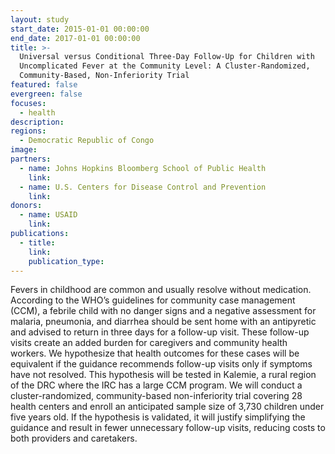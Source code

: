 ```yaml
---
layout: study
start_date: 2015-01-01 00:00:00
end_date: 2017-01-01 00:00:00
title: >-
  Universal versus Conditional Three-Day Follow-Up for Children with
  Uncomplicated Fever at the Community Level: A Cluster-Randomized,
  Community-Based, Non-Inferiority Trial
featured: false
evergreen: false
focuses:
  - health
description:
regions:
  - Democratic Republic of Congo
image:
partners:
  - name: Johns Hopkins Bloomberg School of Public Health
    link:
  - name: U.S. Centers for Disease Control and Prevention
    link:
donors:
  - name: USAID
    link:
publications:
  - title:
    link:
    publication_type:
---
```


Fevers in childhood are common and usually resolve without medication. According to the WHO’s guidelines for community case management (CCM), a febrile child with no danger signs and a negative assessment for malaria, pneumonia, and diarrhea should be sent home with an antipyretic and advised to return in three days for a follow-up visit. These follow-up visits create an added burden for caregivers and community health workers. We hypothesize that health outcomes for these cases will be equivalent if the guidance recommends follow-up visits only if symptoms have not resolved. This hypothesis will be tested in Kalemie, a rural region of the DRC where the IRC has a large CCM program. We will conduct a cluster-randomized, community-based non-inferiority trial covering 28 health centers and enroll an anticipated sample size of 3,730 children under five years old. If the hypothesis is validated, it will justify simplifying the guidance and result in fewer unnecessary follow-up visits, reducing costs to both providers and caretakers.